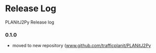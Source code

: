 # Release Log

PLANitJ2Py  Release log

### 0.1.0

* moved to new repository (www.github.com/trafficplanit/PLANitJ2Py
